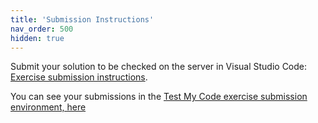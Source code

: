 ```yaml
---
title: 'Submission Instructions'
nav_order: 500
hidden: true
---
```


Submit your solution to be checked on the server in Visual Studio Code: [Exercise submission instructions](https://tmc.mooc.fi/).

You can see your submissions in the [Test My Code exercise submission environment, here](https://tmc.mooc.fi/)
